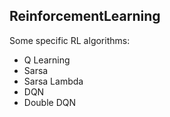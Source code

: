 ## ReinforcementLearning

Some specific RL algorithms:
* Q Learning
* Sarsa
* Sarsa Lambda
* DQN
* Double DQN
